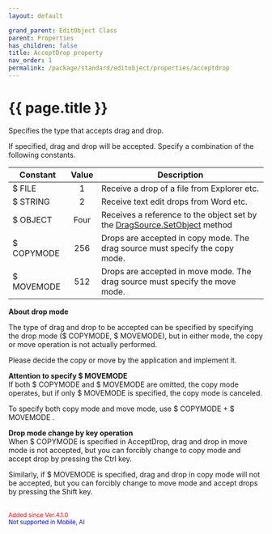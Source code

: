 ```yaml
---
layout: default

grand_parent: EditObject Class
parent: Properties
has_children: false
title: AcceptDrop property
nav_order: 1
permalink: /package/standard/editobject/properties/acceptdrop
---
```

# {{ page.title }}

Specifies the type that accepts drag and drop.

If specified, drag and drop will be accepted. Specify a combination of the following constants.

| Constant   | Value | Description                                                                  |
|------------|:-----:|------------------------------------------------------------------------------|
| $ FILE     |   1   | Receive a drop of a file from Explorer etc.                                  |
| $ STRING   |   2   | Receive text edit drops from Word etc.                                       |
| $ OBJECT   |  Four | Receives a reference to the object set by the [DragSource.SetObject](/package/extension4/dragsource/methods/setobject) method    |
| $ COPYMODE |  256  | Drops are accepted in copy mode. The drag source must specify the copy mode. |
| $ MOVEMODE |  512  | Drops are accepted in move mode. The drag source must specify the move mode. |

**About drop mode**<br>

The type of drag and drop to be accepted can be specified by specifying the drop mode ($ COPYMODE, $ MOVEMODE), but in either mode, the copy or move operation is not actually performed.

Please decide the copy or move by the application and implement it.

**Attention to specify $ MOVEMODE**<br>
If both $ COPYMODE and $ MOVEMODE are omitted, the copy mode operates, but if only $ MOVEMODE is specified, the copy mode is canceled.

To specify both copy mode and move mode, use $ COPYMODE + $ MOVEMODE .

**Drop mode change by key operation**<br>
When $ COPYMODE is specified in AcceptDrop, drag and drop in move mode is not accepted, but you can forcibly change to copy mode and accept drop by pressing the Ctrl key.

 

Similarly, if $ MOVEMODE is specified, drag and drop in copy mode will not be accepted, but you can forcibly change to move mode and accept drops by pressing the Shift key.

 
<br><small><span style="color:red">Added since Ver.4.1.0 </span></small>
<br><small><span style="color:blue">Not supported in Mobile, AI</span></small>
